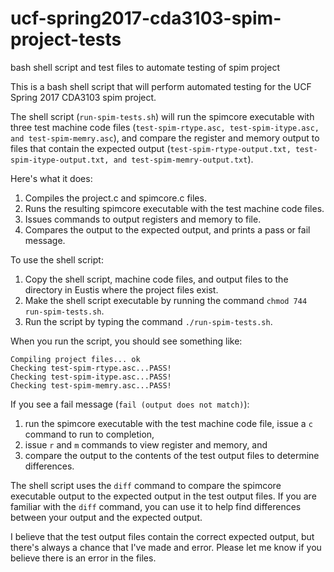 # ucf-spring2017-cda3103-spim-project-tests
bash shell script and test files to automate testing of spim project

This is a bash shell script that will perform automated testing for the UCF Spring 2017 CDA3103 spim project.

The shell script (`run-spim-tests.sh`) will run the spimcore executable with three test machine code files (`test-spim-rtype.asc, test-spim-itype.asc, and test-spim-memry.asc`), and compare the register and memory output to files that contain the expected output (`test-spim-rtype-output.txt, test-spim-itype-output.txt, and test-spim-memry-output.txt`).

Here's what it does:
1. Compiles the project.c and spimcore.c files.
2. Runs the resulting spimcore executable with the test machine code files.
3. Issues commands to output registers and memory to file.
4. Compares the output to the expected output, and prints a pass or fail message.

To use the shell script:
1. Copy the shell script, machine code files, and output files to the directory in Eustis where the project files exist.
2. Make the shell script executable by running the command `chmod 744 run-spim-tests.sh`.
3. Run the script by typing the command `./run-spim-tests.sh`.

When you run the script, you should see something like:
```
Compiling project files... ok
Checking test-spim-rtype.asc...PASS!
Checking test-spim-itype.asc...PASS!
Checking test-spim-memry.asc...PASS!
```
If you see a fail message (`fail (output does not match)`):
1. run the spimcore executable with the test machine code file, issue a `c` command to run to completion,
2. issue `r` and `m` commands to view register and memory, and
3. compare the output to the contents of the test output files to determine differences.

The shell script uses the `diff` command to compare the spimcore executable output to the expected output in the test output files. If you are familiar with the `diff` command, you can use it to help find differences between your output and the expected output.

I believe that the test output files contain the correct expected output, but there's always a chance that I've made and error. Please let me know if you believe there is an error in the files.
